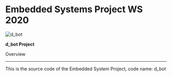 # Embedded Systems Project WS 2020 
![d_bot](https://gitlab.cs.hs-rm.de/mmait001/d_bot/-/raw/master/logo.jpg)



**d_bot Project**

Overview
********
This is the source code of the Embedded System Project, code name: d_bot
